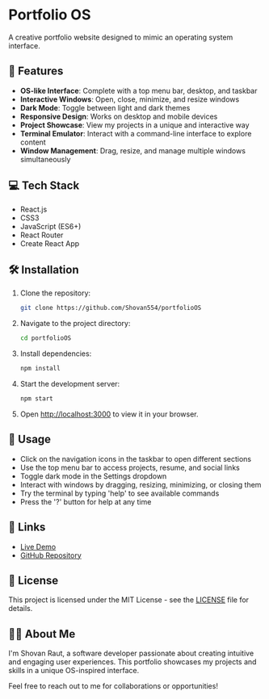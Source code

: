 # Portfolio OS

A creative portfolio website designed to mimic an operating system interface.



## 🚀 Features

- **OS-like Interface**: Complete with a top menu bar, desktop, and taskbar
- **Interactive Windows**: Open, close, minimize, and resize windows
- **Dark Mode**: Toggle between light and dark themes
- **Responsive Design**: Works on desktop and mobile devices
- **Project Showcase**: View my projects in a unique and interactive way
- **Terminal Emulator**: Interact with a command-line interface to explore content
- **Window Management**: Drag, resize, and manage multiple windows simultaneously

## 💻 Tech Stack

- React.js
- CSS3
- JavaScript (ES6+)
- React Router
- Create React App

## 🛠️ Installation

1. Clone the repository:
   ```bash
   git clone https://github.com/Shovan554/portfolioOS
   ```

2. Navigate to the project directory:
   ```bash
   cd portfolioOS
   ```

3. Install dependencies:
   ```bash
   npm install
   ```

4. Start the development server:
   ```bash
   npm start
   ```

5. Open [http://localhost:3000](http://localhost:3000) to view it in your browser.

## 📱 Usage

- Click on the navigation icons in the taskbar to open different sections
- Use the top menu bar to access projects, resume, and social links
- Toggle dark mode in the Settings dropdown
- Interact with windows by dragging, resizing, minimizing, or closing them
- Try the terminal by typing 'help' to see available commands
- Press the '?' button for help at any time

## 🔗 Links

- [Live Demo](https://shovanraut.vercel.app)
- [GitHub Repository](https://github.com/Shovan554/portfolio-os)


## 📄 License

This project is licensed under the MIT License - see the [LICENSE](LICENSE) file for details.

## 👨‍💻 About Me

I'm Shovan Raut, a software developer passionate about creating intuitive and engaging user experiences. This portfolio showcases my projects and skills in a unique OS-inspired interface.

Feel free to reach out to me for collaborations or opportunities!

